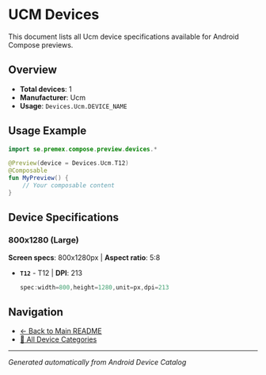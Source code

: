 # UCM Devices

This document lists all Ucm device specifications available for Android Compose previews.

## Overview

- **Total devices**: 1
- **Manufacturer**: Ucm
- **Usage**: `Devices.Ucm.DEVICE_NAME`

## Usage Example

```kotlin
import se.premex.compose.preview.devices.*

@Preview(device = Devices.Ucm.T12)
@Composable
fun MyPreview() {
    // Your composable content
}
```

## Device Specifications

### 800x1280 (Large)

**Screen specs**: 800x1280px | **Aspect ratio**: 5:8

- **`T12`** - T12 | **DPI**: 213
  ```kotlin
  spec:width=800,height=1280,unit=px,dpi=213
  ```

## Navigation

- [← Back to Main README](../../README.md)
- [📱 All Device Categories](../README.md)

---
*Generated automatically from Android Device Catalog*
